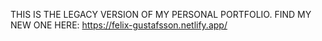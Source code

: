 THIS IS THE LEGACY VERSION OF MY PERSONAL PORTFOLIO. FIND MY NEW ONE HERE: https://felix-gustafsson.netlify.app/
